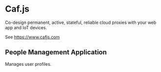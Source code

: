 # Caf.js

Co-design permanent, active, stateful, reliable cloud proxies with your web app and IoT devices.

See https://www.cafjs.com

## People Management Application

Manages user profiles.
